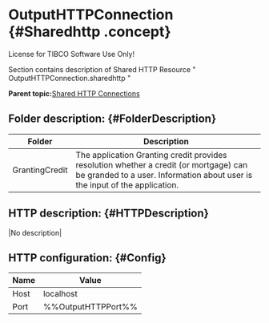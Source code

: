 # OutputHTTPConnection {#Sharedhttp .concept}

License for TIBCO Software Use Only!

Section contains description of Shared HTTP Resource " OutputHTTPConnection.sharedhttp "

**Parent topic:**[Shared HTTP Connections](../../../projects/GrantingCredit/common/sharedhttp.md)

## Folder description: {#FolderDescription}

|Folder|Description|
|------|-----------|
|GrantingCredit|The application Granting credit provides resolution whether a credit \(or mortgage\) can be granded to a user. Information about user is the input of the application.|

## HTTP description: {#HTTPDescription}

|No description|

## HTTP configuration: {#Config}

|Name|Value|
|----|-----|
|Host|localhost|
|Port|%%OutputHTTPPort%%|

